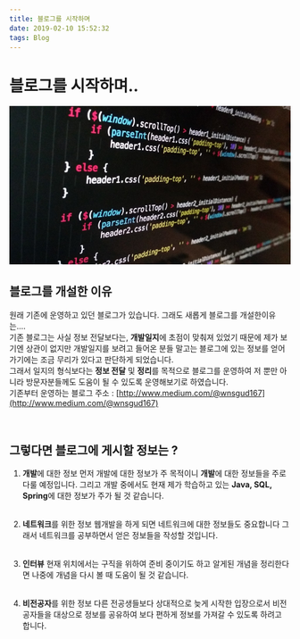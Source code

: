 ```yaml
---
title: 블로그를 시작하며
date: 2019-02-10 15:52:32
tags: Blog
---
```


# 블로그를 시작하며..

![java](/images/developer.jpg)<br/>

## 블로그를 개설한 이유

원래 기존에 운영하고 있던 블로그가 있습니다. 그래도 새롭게 블로그를 개설한이유는....<br/>
기존 블로그는 사실 정보 전달보다는, **개발일지**에 초점이 맞춰져 있었기 때문에
제가 보기엔 상관이 없지만 개발일지를 보려고 들어온 분들 말고는
블로그에 있는 정보를 얻어가기에는 조금 무리가 있다고 판단하게 되었습니다.<br/>
그래서 일지의 형식보다는 **정보 전달** 및 **정리**를 목적으로 블로그를 운영하여
저 뿐만 아니라 방문자분들께도 도움이 될 수 있도록 운영해보기로 하였습니다.<br/>
기존부터 운영하는 블로그 주소 : [http://www.medium.com/@wnsgud167](http://www.medium.com/@wnsgud167)

<br/>

## 그렇다면 블로그에 게시할 정보는 ?

1. **개발**에 대한 정보
먼저 개발에 대한 정보가 주 목적이니 **개발**에 대한 정보들을 주로 다룰 예정입니다.
그리고 개발 중에서도 현재 제가 학습하고 있는 **Java, SQL, Spring**에 대한 정보가 주가 될 것 같습니다.<br/><br/>

2. **네트워크**를 위한 정보
웹개발을 하게 되면 네트워크에 대한 정보들도 중요합니다 그래서 네트워크를 공부하면서 얻은 정보들을 작성할 것입니다.<br/><br/>

3. **인터뷰**
현재 위치에서는 구직을 위하여 준비 중이기도 하고 알게된 개념을 정리한다면 나중에 개념을 다시 볼 때 도움이 될 것 같습니다.<br/><br/>

4. **비전공자**를 위한 정보
다른 전공생들보다 상대적으로 늦게 시작한 입장으로서 비전공자들을 대상으로 정보를 공유하여 보다 편하게 정보를 가져갈 수 있도록 하려고 합니다.<br/><br/>